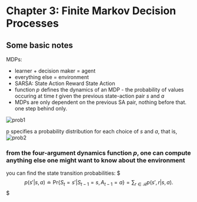 # Chapter 3: Finite Markov Decision Processes
> 

## Some basic notes
MDPs:
* learner + decision maker = agent
* everything else = environment 
* SARSA: State Action Reward State Action
* function *p* defines the dynamics of an MDP - the probability of values occuring at time *t* given the previous state-action pair *s* and *a*
* MDPs are only dependent on the previous SA pair, nothing before that. one step behind only.

![prob1](prob1.png)

p specifies a probability distribution for each choice of *s* and *a*, that is, 
![prob2](prob2.png)

### from the four-argument dynamics function *p*, one can compute anything else one might want to know about the environment
you can find the state transition probabilities:
$$$p(s'|s,a) \doteq \text{Pr}\{S_t = s' | S_{t-1} = s, A_{t-1} = a\} = \sum_{r \in \mathcal{R}} p(s',r|s,a).$$$
